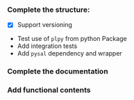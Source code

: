 ### Complete the structure:

* [x] Support versioning
* Test use of `plpy` from python Package
* Add integration tests
* Add `pysal` dependency and wrapper

### Complete the documentation

### Add functional contents
